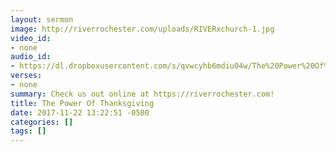 ```yaml
---
layout: sermon
image: http://riverrochester.com/uploads/RIVERxchurch-1.jpg
video_id:
- none
audio_id:
- https://dl.dropboxusercontent.com/s/qvwcyhb6mdiu04w/The%20Power%20Of%20Thanksgiving.mp3?dl=0
verses:
- none
summary: Check us out online at https://riverrochester.com!
title: The Power Of Thanksgiving
date: 2017-11-22 13:22:51 -0500
categories: []
tags: []
---
```

